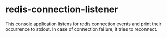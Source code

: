 # redis-connection-listener

This console application listens for redis connection events and print their occurrence to stdout.
In case of connection failure, it tries to reconnect.